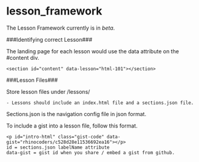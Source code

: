 lesson_framework
================

The Lesson Framework currently is in *beta*.

###Identifying correct Lesson###

The landing page for each lesson would use the data attribute on the #content div.

    <section id="content" data-lesson="html-101"></section>

###Lesson Files###

Store lesson files under /lessons/

    - Lessons should include an index.html file and a sections.json file.

Sections.json is the navigation config file in json format.

To include a gist into a lesson file, follow this format.

    <p id="intro-html" class="gist-code" data-gist="rhinocoders/c528d28e11536692ea16"></p>
    id = sections.json labelName attribute
    data-gist = gist id when you share / embed a gist from github.
